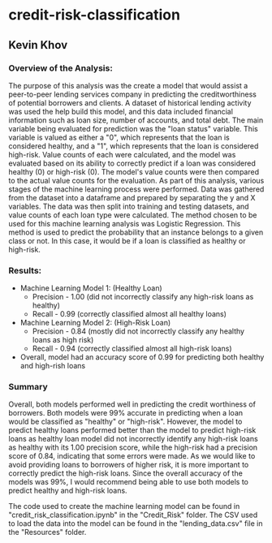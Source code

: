 # credit-risk-classification

## Kevin Khov

### Overview of the Analysis:
The purpose of this analysis was the create a model that would assist a peer-to-peer lending services company in predicting the creditworthiness of potential borrowers and clients. A dataset of historical lending activity was used the help build this model, and this data included financial information such as loan size, number of accounts, and total debt. The main variable being evaluated for prediction was the "loan status" variable. This variable is valued as either a "0", which represents that the loan is considered healthy, and a "1", which represents that the loan is considered high-risk. Value counts of each were calculated, and the model was evaluated based on its ability to correctly predict if a loan was considered healthy (0) or high-risk (0). The model's value counts were then compared to the actual value counts for the evaluation. As part of this analysis, various stages of the machine learning process were performed. Data was gathered from the dataset into a dataframe and prepared by separating the y and X variables. The data was then split into training and testing datasets, and value counts of each loan type were calculated. The method chosen to be used for this machine learning analysis was Logistic Regression. This method is used to predict the probability that an instance belongs to a given class or not. In this case, it would be if a loan is classified as healthy or high-risk.

### Results:
* Machine Learning Model 1: (Healthy Loan)
  * Precision - 1.00 (did not incorrectly classify any high-risk loans as healthy)
  * Recall - 0.99 (correctly classified almost all healthy loans)
* Machine Learning Model 2: (High-Risk Loan)
  * Precision - 0.84 (mostly did not incorrectly classify any healthy loans as high risk)
  * Recall - 0.94 (correctly classified almost all high-risk loans)
* Overall, model had an accuracy score of 0.99 for predicting both healthy and high-rish loans

### Summary
Overall, both models performed well in predicting the credit worthiness of borrowers. Both models were 99% accurate in predicting when a loan would be classified as "healthy" or "high-risk". However, the model to predict healthy loans performed better than the model to predict high-risk loans as healthy loan model did not incorrectly identify any high-risk loans as healthy with its 1.00 precision score, while the high-risk had a precision score of 0.84, indicating that some errors were made. As we would like to avoid providing loans to borrowers of higher risk, it is more important to correctly predict the high-risk loans. Since the overall accuracy of the models was 99%, I would recommend being able to use both models to predict healthy and high-risk loans.

The code used to create the machine learning model can be found in "credit_risk_classification.ipynb" in the "Credit_Risk" folder. The CSV used to load the data into the model can be found in the "lending_data.csv" file in the "Resources" folder.
